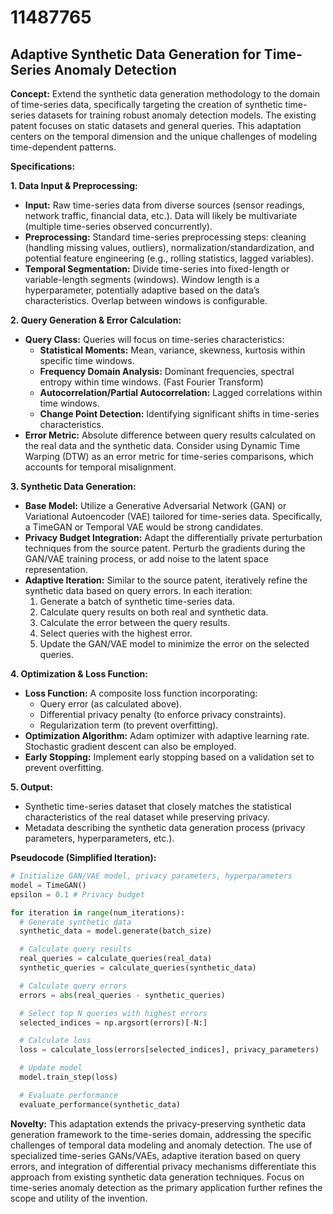 # 11487765

## Adaptive Synthetic Data Generation for Time-Series Anomaly Detection

**Concept:** Extend the synthetic data generation methodology to the domain of time-series data, specifically targeting the creation of synthetic time-series datasets for training robust anomaly detection models. The existing patent focuses on static datasets and general queries. This adaptation centers on the temporal dimension and the unique challenges of modeling time-dependent patterns.

**Specifications:**

**1. Data Input & Preprocessing:**

*   **Input:** Raw time-series data from diverse sources (sensor readings, network traffic, financial data, etc.). Data will likely be multivariate (multiple time-series observed concurrently).
*   **Preprocessing:** Standard time-series preprocessing steps: cleaning (handling missing values, outliers), normalization/standardization, and potential feature engineering (e.g., rolling statistics, lagged variables).
*   **Temporal Segmentation:** Divide time-series into fixed-length or variable-length segments (windows).  Window length is a hyperparameter, potentially adaptive based on the data’s characteristics. Overlap between windows is configurable.

**2. Query Generation & Error Calculation:**

*   **Query Class:** Queries will focus on time-series characteristics:
    *   **Statistical Moments:** Mean, variance, skewness, kurtosis within specific time windows.
    *   **Frequency Domain Analysis:** Dominant frequencies, spectral entropy within time windows. (Fast Fourier Transform)
    *   **Autocorrelation/Partial Autocorrelation:**  Lagged correlations within time windows.
    *   **Change Point Detection:**  Identifying significant shifts in time-series characteristics.
*   **Error Metric:** Absolute difference between query results calculated on the real data and the synthetic data. Consider using Dynamic Time Warping (DTW) as an error metric for time-series comparisons, which accounts for temporal misalignment.

**3. Synthetic Data Generation:**

*   **Base Model:** Utilize a Generative Adversarial Network (GAN) or Variational Autoencoder (VAE) tailored for time-series data.  Specifically, a TimeGAN or Temporal VAE would be strong candidates.
*   **Privacy Budget Integration:**  Adapt the differentially private perturbation techniques from the source patent.  Perturb the gradients during the GAN/VAE training process, or add noise to the latent space representation.
*   **Adaptive Iteration:** Similar to the source patent, iteratively refine the synthetic data based on query errors. In each iteration:
    1.  Generate a batch of synthetic time-series data.
    2.  Calculate query results on both real and synthetic data.
    3.  Calculate the error between the query results.
    4.  Select queries with the highest error.
    5.  Update the GAN/VAE model to minimize the error on the selected queries.

**4. Optimization & Loss Function:**

*   **Loss Function:** A composite loss function incorporating:
    *   Query error (as calculated above).
    *   Differential privacy penalty (to enforce privacy constraints).
    *   Regularization term (to prevent overfitting).
*   **Optimization Algorithm:** Adam optimizer with adaptive learning rate. Stochastic gradient descent can also be employed.
*   **Early Stopping:** Implement early stopping based on a validation set to prevent overfitting.

**5. Output:**

*   Synthetic time-series dataset that closely matches the statistical characteristics of the real dataset while preserving privacy.
*   Metadata describing the synthetic data generation process (privacy parameters, hyperparameters, etc.).

**Pseudocode (Simplified Iteration):**

```python
# Initialize GAN/VAE model, privacy parameters, hyperparameters
model = TimeGAN()
epsilon = 0.1 # Privacy budget

for iteration in range(num_iterations):
  # Generate synthetic data
  synthetic_data = model.generate(batch_size)

  # Calculate query results
  real_queries = calculate_queries(real_data)
  synthetic_queries = calculate_queries(synthetic_data)

  # Calculate query errors
  errors = abs(real_queries - synthetic_queries)

  # Select top N queries with highest errors
  selected_indices = np.argsort(errors)[-N:]

  # Calculate loss
  loss = calculate_loss(errors[selected_indices], privacy_parameters)

  # Update model
  model.train_step(loss)

  # Evaluate performance
  evaluate_performance(synthetic_data)
```

**Novelty:**  This adaptation extends the privacy-preserving synthetic data generation framework to the time-series domain, addressing the specific challenges of temporal data modeling and anomaly detection. The use of specialized time-series GANs/VAEs, adaptive iteration based on query errors, and integration of differential privacy mechanisms differentiate this approach from existing synthetic data generation techniques. Focus on time-series anomaly detection as the primary application further refines the scope and utility of the invention.